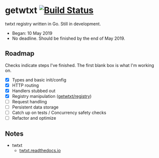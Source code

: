 # getwtxt [![Build Status](https://travis-ci.com/getwtxt/getwtxt.svg?branch=master)](https://travis-ci.com/getwtxt/getwtxt)

twtxt registry written in Go. Still in development. 

*  Began: 10 May 2019
*  No deadline. Should be finished by the end of May 2019.

## Roadmap

Checks indicate steps I've finished. The first blank box is what I'm working on.

* [x] Types and basic init/config
* [x] HTTP routing
* [x] Handlers stubbed out
* [x] Registry manipulation ([getwtxt/registry](https://github.com/getwtxt/registry))
* [ ] Request handling
* [ ] Persistent data storage
* [ ] Catch up on tests / Concurrency safety checks
* [ ] Refactor and optimize

## Notes

* twtxt
  * [twtxt.readthedocs.io](https://twtxt.readthedocs.io)
